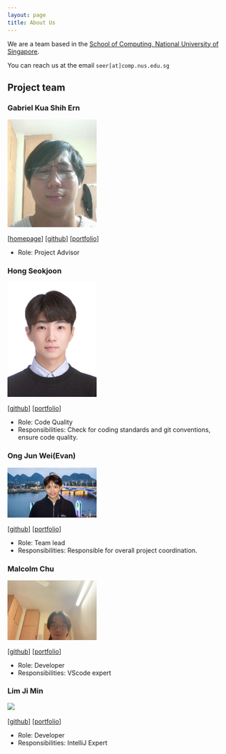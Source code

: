 ```yaml
---
layout: page
title: About Us
---
```


We are a team based in the [School of Computing, National University of Singapore](https://www.comp.nus.edu.sg).

You can reach us at the email `seer[at]comp.nus.edu.sg`

## Project team

### Gabriel Kua Shih Ern

<img src="images/kuagabriel8.png" width="200px">

[[homepage](http://www.comp.nus.edu.sg/~damithch)]
[[github](https://github.com/johndoe)]
[[portfolio](team/johndoe.md)]

* Role: Project Advisor

### Hong Seokjoon

<img src="images/seokjoon27.png" width="200px">

[[github](http://github.com/seokjoon27)]
[[portfolio](team/seokjoon27.md)]

* Role: Code Quality
* Responsibilities: Check for coding standards and git conventions, ensure code quality.

### Ong Jun Wei(Evan)

<img src="images/evanjw2.png" width="200px">

[[github](https://github.com/evanjw2)] [[portfolio](team/johndoe.md)]

* Role: Team lead
* Responsibilities: Responsible for overall project coordination.

### Malcolm Chu

<img src="images/malcolmchu13.png" width="200px">

[[github](http://github.com/malcolmchu13)]
[[portfolio](team/johndoe.md)]

* Role: Developer
* Responsibilities: VScode expert

### Lim Ji Min

<img src="images/limjimin-nus.png" width="200px">

[[github](https://github.com/limjimin-nus)]
[[portfolio](team/johndoe.md)]

* Role: Developer
* Responsibilities: IntelliJ Expert
